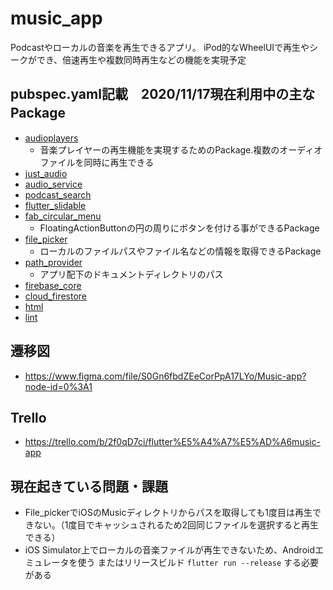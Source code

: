 # music_app
Podcastやローカルの音楽を再生できるアプリ。
iPod的なWheelUIで再生やシークができ、倍速再生や複数同時再生などの機能を実現予定

## pubspec.yaml記載　2020/11/17現在利用中の主なPackage  　
 - [audioplayers](https://pub.dev/packages/audioplayers)
   - 音楽プレイヤーの再生機能を実現するためのPackage.複数のオーディオファイルを同時に再生できる
 - [just_audio](https://pub.dev/packages/just_audio)
 - [audio_service](https://pub.dev/packages/audio_service)
 - [podcast_search](https://pub.dev/packages/podcast_search)
 - [flutter_slidable](https://pub.dev/packages/flutter_slidable)
 - [fab_circular_menu](https://pub.dev/packages/fab_circular_menu)
   - FloatingActionButtonの円の周りにボタンを付ける事ができるPackage
 - [file_picker](https://pub.dev/packages/file_picker)
   - ローカルのファイルパスやファイル名などの情報を取得できるPackage
 - [path_provider](https://pub.dev/packages/path_provider)
   - アプリ配下のドキュメントディレクトリのパス
 - [firebase_core](https://pub.dev/packages/firebase_core)
 - [cloud_firestore](https://pub.dev/packages/cloud_firestore)
 - [html](https://pub.dev/packages/html)
 - [lint](https://pub.dev/packages/lint)
 
## 遷移図
 - https://www.figma.com/file/S0Gn6fbdZEeCorPpA17LYo/Music-app?node-id=0%3A1
 
## Trello
 - https://trello.com/b/2f0qD7ci/flutter%E5%A4%A7%E5%AD%A6music-app


## 現在起きている問題・課題
- File_pickerでiOSのMusicディレクトリからパスを取得しても1度目は再生できない。（1度目でキャッシュされるため2回同じファイルを選択すると再生できる）
- iOS Simulator上でローカルの音楽ファイルが再生できないため、Androidエミュレータを使う
  またはリリースビルド `flutter run --release` する必要がある
